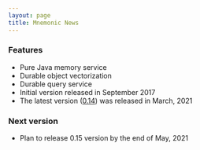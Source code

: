 ```yaml
---
layout: page
title: Mnemonic News
---
```


### Features

* Pure Java memory service
* Durable object vectorization
* Durable query service
* Initial version released in September 2017
* The latest version ([0.14](https://archive.apache.org/dist/mnemonic/0.14.0/src/)) was released in March, 2021

### Next version

* Plan to release 0.15 version by the end of May, 2021
